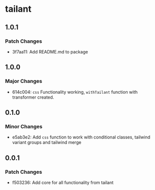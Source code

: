 # tailant

## 1.0.1

### Patch Changes

- 3f7aa11: Add README.md to package

## 1.0.0

### Major Changes

- 614c004: `css` Functionality working, `withTailant` function with transformer created.

## 0.1.0

### Minor Changes

- e5ab3e2: Add `css` function to work with conditional classes, tailwind variant groups and tailwind merge

## 0.0.1

### Patch Changes

- f503236: Add core for all functionality from tailant
